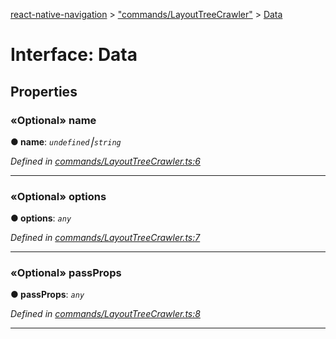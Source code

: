 [react-native-navigation](../README.md) > ["commands/LayoutTreeCrawler"](../modules/_commands_layouttreecrawler_.md) > [Data](../interfaces/_commands_layouttreecrawler_.data.md)



# Interface: Data


## Properties
<a id="name"></a>

### «Optional» name

**●  name**:  *`undefined`⎮`string`* 

*Defined in [commands/LayoutTreeCrawler.ts:6](https://github.com/wix/react-native-navigation/blob/5cba4e85/lib/src/commands/LayoutTreeCrawler.ts#L6)*





___

<a id="options"></a>

### «Optional» options

**●  options**:  *`any`* 

*Defined in [commands/LayoutTreeCrawler.ts:7](https://github.com/wix/react-native-navigation/blob/5cba4e85/lib/src/commands/LayoutTreeCrawler.ts#L7)*





___

<a id="passprops"></a>

### «Optional» passProps

**●  passProps**:  *`any`* 

*Defined in [commands/LayoutTreeCrawler.ts:8](https://github.com/wix/react-native-navigation/blob/5cba4e85/lib/src/commands/LayoutTreeCrawler.ts#L8)*





___


